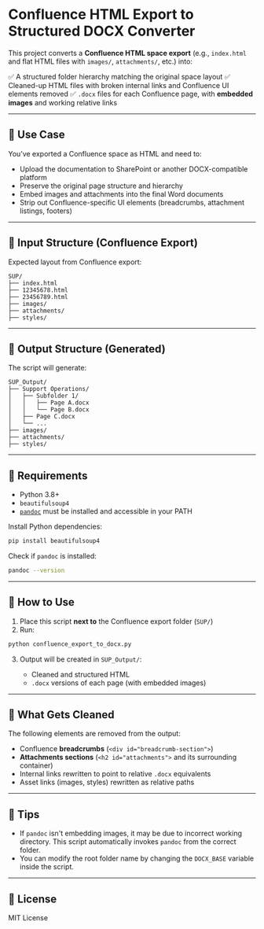 # Confluence HTML Export to Structured DOCX Converter

This project converts a **Confluence HTML space export** (e.g., `index.html` and flat HTML files with `images/`, `attachments/`, etc.) into:

✅ A structured folder hierarchy matching the original space layout
✅ Cleaned-up HTML files with broken internal links and Confluence UI elements removed
✅ `.docx` files for each Confluence page, with **embedded images** and working relative links

---

## 🔧 Use Case

You’ve exported a Confluence space as HTML and need to:

* Upload the documentation to SharePoint or another DOCX-compatible platform
* Preserve the original page structure and hierarchy
* Embed images and attachments into the final Word documents
* Strip out Confluence-specific UI elements (breadcrumbs, attachment listings, footers)

---

## 📁 Input Structure (Confluence Export)

Expected layout from Confluence export:

```
SUP/
├── index.html
├── 12345678.html
├── 23456789.html
├── images/
├── attachments/
├── styles/
```

---

## 📂 Output Structure (Generated)

The script will generate:

```
SUP_Output/
├── Support Operations/
│   ├── Subfolder 1/
│   │   ├── Page A.docx
│   │   └── Page B.docx
│   ├── Page C.docx
│   └── ...
├── images/
├── attachments/
├── styles/
```

---

## 🧰 Requirements

* Python 3.8+
* `beautifulsoup4`
* [`pandoc`](https://pandoc.org/) must be installed and accessible in your PATH

Install Python dependencies:

```bash
pip install beautifulsoup4
```

Check if `pandoc` is installed:

```bash
pandoc --version
```

---

## 🚀 How to Use

1. Place this script **next to** the Confluence export folder (`SUP/`)
2. Run:

```bash
python confluence_export_to_docx.py
```

3. Output will be created in `SUP_Output/`:

   * Cleaned and structured HTML
   * `.docx` versions of each page (with embedded images)

---

## 🧹 What Gets Cleaned

The following elements are removed from the output:

* Confluence **breadcrumbs** (`<div id="breadcrumb-section">`)
* **Attachments sections** (`<h2 id="attachments">` and its surrounding container)
* Internal links rewritten to point to relative `.docx` equivalents
* Asset links (images, styles) rewritten as relative paths

---

## 📃 Tips

* If `pandoc` isn't embedding images, it may be due to incorrect working directory. This script automatically invokes `pandoc` from the correct folder.
* You can modify the root folder name by changing the `DOCX_BASE` variable inside the script.

---

## 📄 License

MIT License
